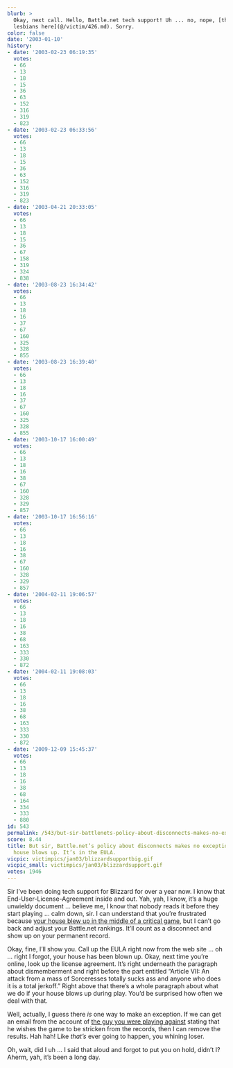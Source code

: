 ```yaml
---
blurb: >
  Okay, next call. Hello, Battle.net tech support! Uh ... no, nope, [there are no
  lesbians here](@/victim/426.md). Sorry.
color: false
date: '2003-01-10'
history:
- date: '2003-02-23 06:19:35'
  votes:
  - 66
  - 13
  - 18
  - 15
  - 36
  - 63
  - 152
  - 316
  - 319
  - 823
- date: '2003-02-23 06:33:56'
  votes:
  - 66
  - 13
  - 18
  - 15
  - 36
  - 63
  - 152
  - 316
  - 319
  - 823
- date: '2003-04-21 20:33:05'
  votes:
  - 66
  - 13
  - 18
  - 15
  - 36
  - 67
  - 158
  - 319
  - 324
  - 838
- date: '2003-08-23 16:34:42'
  votes:
  - 66
  - 13
  - 18
  - 16
  - 37
  - 67
  - 160
  - 325
  - 328
  - 855
- date: '2003-08-23 16:39:40'
  votes:
  - 66
  - 13
  - 18
  - 16
  - 37
  - 67
  - 160
  - 325
  - 328
  - 855
- date: '2003-10-17 16:00:49'
  votes:
  - 66
  - 13
  - 18
  - 16
  - 38
  - 67
  - 160
  - 328
  - 329
  - 857
- date: '2003-10-17 16:56:16'
  votes:
  - 66
  - 13
  - 18
  - 16
  - 38
  - 67
  - 160
  - 328
  - 329
  - 857
- date: '2004-02-11 19:06:57'
  votes:
  - 66
  - 13
  - 18
  - 16
  - 38
  - 68
  - 163
  - 333
  - 330
  - 872
- date: '2004-02-11 19:08:03'
  votes:
  - 66
  - 13
  - 18
  - 16
  - 38
  - 68
  - 163
  - 333
  - 330
  - 872
- date: '2009-12-09 15:45:37'
  votes:
  - 66
  - 13
  - 18
  - 16
  - 38
  - 68
  - 164
  - 334
  - 333
  - 880
id: 543
permalink: /543/but-sir-battlenets-policy-about-disconnects-makes-no-exceptions-if-your-house-blows-up-its-in-the-eula/
score: 8.44
title: But sir, Battle.net’s policy about disconnects makes no exceptions if your
  house blows up. It’s in the EULA.
vicpic: victimpics/jan03/blizzardsupportbig.gif
vicpic_small: victimpics/jan03/blizzardsupport.gif
votes: 1946
---
```


Sir I’ve been doing tech support for Blizzard for over a year now. I
know that End-User-License-Agreement inside and out. Yah, yah, I know,
it’s a huge unwieldy document ... believe me, I know that nobody reads
it before they start playing ... calm down, sir. I can understand that
you’re frustrated because [your house blew up in the middle of a
critical game](@/victim/542.md), but I can’t go back and adjust your
Battle.net rankings. It’ll count as a disconnect and show up on your
permanent record.

Okay, fine, I’ll show you. Call up the EULA right now from the web site
... oh ... right I forgot, your house has been blown up. Okay, next time
you’re online, look up the license agreement. It’s right underneath the
paragraph about dismemberment and right before the part entitled
“Article VII: An attack from a mass of Sorceresses totally sucks ass and
anyone who does it is a total jerkoff.” Right above that there’s a whole
paragraph about what we do if your house blows up during play. You’d be
surprised how often we deal with that.

Well, actually, I guess there *is* one way to make an exception. If we
can get an email from the account of [the guy you were playing
against](@/victim/536.md) stating that he wishes the game to be
stricken from the records, then I can remove the results. Hah hah! Like
*that’s* ever going to happen, you whining loser.

Oh, wait, did I uh ... I said that aloud and forgot to put you on hold,
didn’t I? Aherm, yah, it’s been a long day.